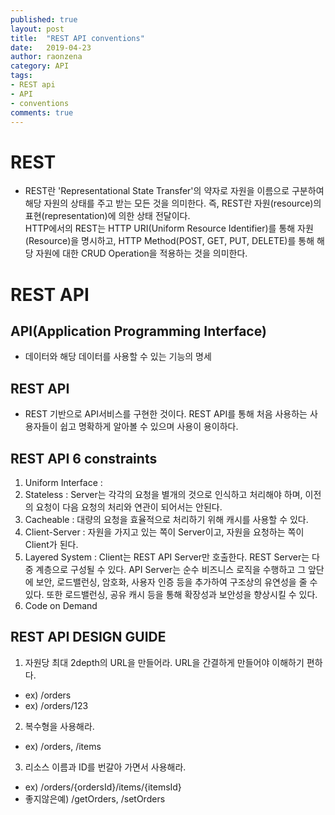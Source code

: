 ```yaml
---
published: true
layout: post
title:  "REST API conventions"
date:   2019-04-23
author: raonzena 
category: API
tags:
- REST api
- API
- conventions
comments: true
---
```


# REST #
- REST란 'Representational State Transfer'의 약자로 자원을 이름으로 구분하여 해당 자원의 상태를 주고 받는 모든 것을 의미한다. 즉, REST란 자원(resource)의 표현(representation)에 의한 상태 전달이다.  
HTTP에서의 REST는 HTTP URI(Uniform Resource Identifier)를 통해 자원(Resource)을 명시하고, HTTP Method(POST, GET, PUT, DELETE)를 통해 해당 자원에 대한 CRUD Operation을 적용하는 것을 의미한다.

# REST API #
## API(Application Programming Interface) ##
- 데이터와 해당 데이터를 사용할 수 있는 기능의 명세

## REST API ##
- REST 기반으로 API서비스를 구현한 것이다. REST API를 통해 처음 사용하는 사용자들이 쉽고 명확하게 알아볼 수 있으며 사용이 용이하다.

## REST API 6 constraints ##
1. Uniform Interface :
2. Stateless : Server는 각각의 요청을 별개의 것으로 인식하고 처리해야 하며, 이전의 요청이 다음 요청의 처리와 연관이 되어서는 안된다. 
3. Cacheable : 대량의 요청을 효율적으로 처리하기 위해 캐시를 사용할 수 있다.
4. Client-Server : 자원을 가지고 있는 쪽이 Server이고, 자원을 요청하는 쪽이 Client가 된다.
5. Layered System : Client는 REST API Server만 호출한다. REST Server는 다중 계층으로 구성될 수 있다. API Server는 순수 비즈니스 로직을 수행하고 그 앞단에 보안, 로드밸런싱, 암호화, 사용자 인증 등을 추가하여 구조상의 유연성을 줄 수 있다. 또한 로드밸런싱, 공유 캐시 등을 통해 확장성과 보안성을 향상시킬 수 있다.
6. Code on Demand

## REST API DESIGN GUIDE ##
1. 자원당 최대 2depth의 URL을 만들어라. URL을 간결하게 만들어야 이해하기 편하다.
  - ex) /orders
  - ex) /orders/123
2. 복수형을 사용해라.
  - ex) /orders, /items
3. 리소스 이름과 ID를 번갈아 가면서 사용해라.
  - ex) /orders/{ordersId}/items/{itemsId}
  - 좋지않은예) /getOrders, /setOrders
  